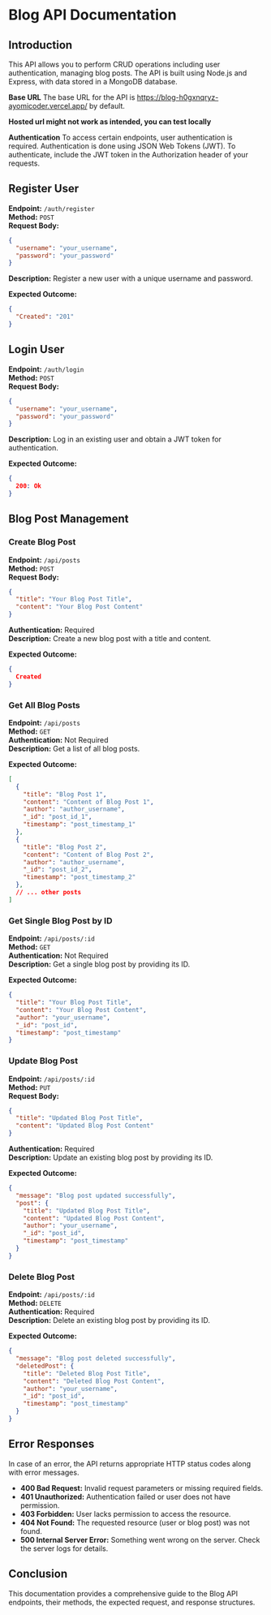 
# Blog API Documentation

## Introduction
This API allows you to perform CRUD operations including user authentication, managing blog posts. The API is built using Node.js and Express, with data stored in a MongoDB database.

**Base URL**
The base URL for the API is https://blog-h0gxnqryz-ayomicoder.vercel.app/ by default.

**Hosted url might not work as intended, you can test locally**

**Authentication**
To access certain endpoints, user authentication is required. Authentication is done using JSON Web Tokens (JWT). To authenticate, include the JWT token in the Authorization header of your requests.

## Register User
**Endpoint:** `/auth/register`  
**Method:** `POST`  
**Request Body:**
```json
{
  "username": "your_username",
  "password": "your_password"
}
```
**Description:** Register a new user with a unique username and password.

**Expected Outcome:**
```json
{
  "Created": "201"
}
```

## Login User
**Endpoint:** `/auth/login`  
**Method:** `POST`  
**Request Body:**
```json
{
  "username": "your_username",
  "password": "your_password"
}
```
**Description:** Log in an existing user and obtain a JWT token for authentication.

**Expected Outcome:**
```json
{
  200: Ok
}
```

## Blog Post Management
### Create Blog Post
**Endpoint:** `/api/posts`  
**Method:** `POST`  
**Request Body:**
```json
{
  "title": "Your Blog Post Title",
  "content": "Your Blog Post Content"
}
```
**Authentication:** Required  
**Description:** Create a new blog post with a title and content.

**Expected Outcome:**
```json
{
  Created
}
```

### Get All Blog Posts
**Endpoint:** `/api/posts`  
**Method:** `GET`  
**Authentication:** Not Required  
**Description:** Get a list of all blog posts.

**Expected Outcome:**
```json
[
  {
    "title": "Blog Post 1",
    "content": "Content of Blog Post 1",
    "author": "author_username",
    "_id": "post_id_1",
    "timestamp": "post_timestamp_1"
  },
  {
    "title": "Blog Post 2",
    "content": "Content of Blog Post 2",
    "author": "author_username",
    "_id": "post_id_2",
    "timestamp": "post_timestamp_2"
  },
  // ... other posts
]
```

### Get Single Blog Post by ID
**Endpoint:** `/api/posts/:id`  
**Method:** `GET`  
**Authentication:** Not Required  
**Description:** Get a single blog post by providing its ID.

**Expected Outcome:**
```json
{
  "title": "Your Blog Post Title",
  "content": "Your Blog Post Content",
  "author": "your_username",
  "_id": "post_id",
  "timestamp": "post_timestamp"
}
```

### Update Blog Post
**Endpoint:** `/api/posts/:id`  
**Method:** `PUT`  
**Request Body:**
```json
{
  "title": "Updated Blog Post Title",
  "content": "Updated Blog Post Content"
}
```
**Authentication:** Required  
**Description:** Update an existing blog post by providing its ID.

**Expected Outcome:**
```json
{
  "message": "Blog post updated successfully",
  "post": {
    "title": "Updated Blog Post Title",
    "content": "Updated Blog Post Content",
    "author": "your_username",
    "_id": "post_id",
    "timestamp": "post_timestamp"
  }
}
```

### Delete Blog Post
**Endpoint:** `/api/posts/:id`  
**Method:** `DELETE`  
**Authentication:** Required  
**Description:** Delete an existing blog post by providing its ID.

**Expected Outcome:**
```json
{
  "message": "Blog post deleted successfully",
  "deletedPost": {
    "title": "Deleted Blog Post Title",
    "content": "Deleted Blog Post Content",
    "author": "your_username",
    "_id": "post_id",
    "timestamp": "post_timestamp"
  }
}
```

## Error Responses
In case of an error, the API returns appropriate HTTP status codes along with error messages.

- **400 Bad Request:** Invalid request parameters or missing required fields.
- **401 Unauthorized:** Authentication failed or user does not have permission.
- **403 Forbidden:** User lacks permission to access the resource.
- **404 Not Found:** The requested resource (user or blog post) was not found.
- **500 Internal Server Error:** Something went wrong on the server. Check the server logs for details.

## Conclusion
This documentation provides a comprehensive guide to the Blog API endpoints, their methods, the expected request, and response structures.
```
